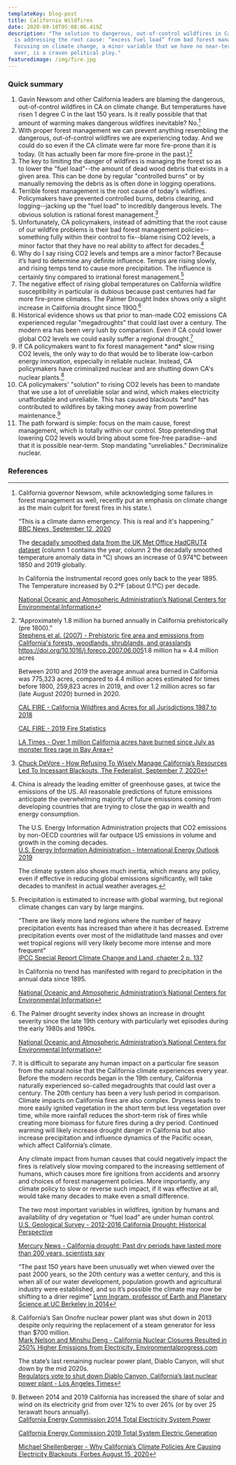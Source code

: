 ```yaml
---
templateKey: blog-post
title: California Wildfires
date: 2020-09-10T05:08:06.419Z
description: "The solution to dangerous, out-of-control wildfires in California
  is addressing the root cause: “excess fuel load” from bad forest management.
  Focusing on climate change, a minor variable that we have no near-term control
  over, is a craven political ploy."
featuredimage: /img/fire.jpg
---
```


### Quick summary

1. Gavin Newsom and other California leaders are blaming the dangerous, out-of-control wildfires in CA on climate change. But temperatures have risen 1 degree C in the last 150 years. Is it really possible that that amount of warming makes dangerous wildfires inevitable? No.[^1]
2. With proper forest management we can prevent anything resembling the dangerous, out-of-control wildfires we are experiencing today. And we could do so even if the CA climate were far more fire-prone than it is today. (It has actually been far more fire-prone in the past.)[^2]
3. The key to limiting the danger of wildfires is managing the forest so as to lower the "fuel load"--the amount of dead wood debris that exists in a given area. This can be done by regular "controlled burns" or by manually removing the debris as is often done in logging operations.
4. Terrible forest management is the root cause of today's wildfires. Policymakers have prevented controlled burns, debris clearing, and logging--jacking up the "fuel load" to incredibly dangerous levels. The obvious solution is rational forest management.[^3]
5. Unfortunately, CA policymakers, instead of admitting that the root cause of our wildfire problems is their bad forest management policies--something fully within their control to fix--blame rising CO2 levels, a minor factor that they have no real ability to affect for decades.[^4]
6. Why do I say rising CO2 levels and temps are a minor factor? Because it’s hard to determine any definite influence. Temps are rising slowly, and rising temps tend to cause more precipitation. The influence is certainly tiny compared to irrational forest management.[^5]
7. The negative effect of rising global temperatures on California wildfire susceptibility in particular is dubious because past centuries had far more fire-prone climates. The Palmer Drought Index shows only a slight increase in California drought since 1900.[^6]
8. Historical evidence shows us that prior to man-made CO2 emissions CA experienced regular "megadroughts" that could last over a century. The modern era has been very lush by comparison. Even if CA could lower global CO2 levels we could easily suffer a regional drought.[^7]
9. If CA policymakers want to fix forest management \*and\* slow rising CO2 levels, the only way to do that would be to liberate low-carbon energy innovation, especially in reliable nuclear. Instead, CA policymakers have criminalized nuclear and are shutting down CA's nuclear plants.[^8]
10. CA policymakers' "solution" to rising CO2 levels has been to mandate that we use a lot of unreliable solar and wind, which makes electricity unaffordable and unreliable. This has caused blackouts \*and\* has contributed to wildfires by taking money away from powerline maintenance.[^9]
11. The path forward is simple: focus on the main cause, forest management, which is totally within our control. Stop pretending that lowering CO2 levels would bring about some fire-free paradise--and that it is possible near-term. Stop mandating "unreliables." Decriminalize nuclear.

### References

[^1]:
    California governor Newsom, while acknowledging some failures in forest management as well, recently put an emphasis on climate change as the main culprit for forest fires in his state.\

    “This is a climate damn emergency. This is real and it's happening.”\
    [BBC News, September 12, 2020](https://www.bbc.com/news/world-us-canada-54128872)

    The [decadally smoothed data from the UK Met Office HadCRUT4 dataset](https://www.metoffice.gov.uk/hadobs/hadcrut4/data/current/time_series/HadCRUT.4.6.0.0.annual_ns_avg_smooth.txt) (column 1 contains the year, column 2 the decadally smoothed temperature anomaly data in °C) shows an increase of 0.974°C between 1850 and 2019 globally.

    In California the instrumental record goes only back to the year 1895. The Temperature increased by 0.2°F (about 0.1°C) per decade.

    [National Oceanic and Atmospheric Administration’s National Centers for Environmental Information](https://www.ncdc.noaa.gov/cag/statewide/time-series/4/tavg/12/12/1895-2019?base_prd=true&begbaseyear=1901&endbaseyear=2019&trend=true&trend_base=10&begtrendyear=1895&endtrendyear=2019)

[^2]:
    “Approximately 1.8 million ha burned annually in California prehistorically (pre 1800).”\
    [Stephens et al. (2007) - Prehistoric fire area and emissions from California's forests, woodlands, shrublands, and grasslands](https://www.sciencedirect.com/science/article/abs/pii/S0378112707004379) <https://doi.org/10.1016/j.foreco.2007.06.005>1.8 million ha ≈ 4.4 million acres

    Between 2010 and 2019 the average annual area burned in California was 775,323 acres, compared to 4.4 million acres estimated for times before 1800, 259,823 acres in 2019, and over 1.2 million acres so far (late August 2020) burned in 2020.

    [CAL FIRE - California Wildfires and Acres for all Jurisdictions 1987 to 2018](https://www.fire.ca.gov/media/11397/fires-acres-all-agencies-thru-2018.pdf)

    [CAL FIRE - 2019 Fire Statistics](https://www.fire.ca.gov/stats-events/)

    [LA Times - Over 1 million California acres have burned since July as monster fires rage in Bay Area](https://www.latimes.com/california/story/2020-08-22/more-than-a-million-acres-have-burned-in-california-since-july-as-monster-fires-rage-around-bay-area)

[^3]: [Chuck DeVore - How Refusing To Wisely Manage California’s Resources Led To Incessant Blackouts, The Federalist, September 7, 2020](https://thefederalist.com/2020/09/07/how-refusing-to-wisely-manage-californias-resources-led-to-incessant-blackouts/)
[^4]:
    China is already the leading emitter of greenhouse gases, at twice the emissions of the US. All reasonable predictions of future emissions anticipate the overwhelming majority of future emissions coming from developing countries that are trying to close the gap in wealth and energy consumption.

    The U.S. Energy Information Administration projects that CO2 emissions by non-OECD countries will far outpace US emissions in volume and growth in the coming decades.\
    [U.S. Energy Information Administration - International Energy Outlook 2019](https://www.eia.gov/outlooks/aeo/data/browser/#/?id=10-IEO2019&region=0-0&cases=Reference&start=2010&end=2050&f=A&linechart=~~~~~~~~~~~~~~~~~~~~~~~~~Reference-d080819.3-10-IEO2019~Reference-d080819.25-10-IEO2019~~~~Reference-d080819.26-10-IEO2019&ctype=linechart&sourcekey=0)

    The climate system also shows much inertia, which means any policy, even if effective in reducing global emissions significantly, will take decades to manifest in actual weather averages.

[^5]:
    Precipitation is estimated to increase with global warming, but regional climate changes can vary by large margins.

    “There are likely more land regions where the number of heavy precipitation events has increased than where it has decreased. Extreme precipitation events over most of the midlatitude land masses and over wet tropical regions will very likely become more intense and more frequent”\
    [IPCC Special Report Climate Change and Land, chapter 2 p. 137](https://www.ipcc.ch/srccl/)

    In California no trend has manifested with regard to precipitation in the annual data since 1895.

    [National Oceanic and Atmospheric Administration’s National Centers for Environmental Information](https://www.ncdc.noaa.gov/cag/statewide/time-series/4/pcp/ann/12/1895-2019?base_prd=true&begbaseyear=1895&endbaseyear=2019&trend=true&trend_base=10&begtrendyear=1895&endtrendyear=2019)

[^6]:
    The Palmer drought severity index shows an increase in drought severity since the late 19th century with particularly wet episodes during the early 1980s and 1990s.

    [National Oceanic and Atmospheric Administration’s National Centers for Environmental Information](https://www.ncdc.noaa.gov/cag/statewide/time-series/4/pdsi/all/12/1895-2019?base_prd=true&begbaseyear=1895&endbaseyear=2019&trend=true&trend_base=10&begtrendyear=1895&endtrendyear=2019)

[^7]:
    It is difficult to separate any human impact on a particular fire season from the natural noise that the California climate experiences every year. Before the modern records began in the 19th century, California naturally experienced so-called megadroughts that could last over a century. The 20th century has been a very lush period in comparison.\
    Climate impacts on California fires are also complex. Dryness leads to more easily ignited vegetation in the short term but less vegetation over time, while more rainfall reduces the short-term risk of fires while creating more biomass for future fires during a dry period. Continued warming will likely increase drought danger in California but also increase precipitation and influence dynamics of the Pacific ocean, which affect California’s climate.

    Any climate impact from human causes that could negatively impact the fires is relatively slow moving compared to the increasing settlement of humans, which causes more fire ignitions from accidents and arsonry and choices of forest management policies. More importantly, any climate policy to slow or reverse such impact, if it was effective at all, would take many decades to make even a small difference.

    The two most important variables in wildfires, ignition by humans and availability of dry vegetation or “fuel load” are under human control.\
    [U.S. Geological Survey - 2012-2016 California Drought: Historical Perspective](https://ca.water.usgs.gov/california-drought/california-drought-comparisons.html)

    [Mercury News - California drought: Past dry periods have lasted more than 200 years, scientists say](https://www.mercurynews.com/2014/01/25/california-drought-past-dry-periods-have-lasted-more-than-200-years-scientists-say/)

    “The past 150 years have been unusually wet when viewed over the past 2000 years, so the 20th century was a wetter century, and this is when all of our water development, population growth and agricultural industry were established, and so it’s possible the climate may now be shifting to a drier regime” [Lynn Ingram, professor of Earth and Planetary Science at UC Berkeley in 2014](https://mavensnotebook.com/2014/11/03/paleoclimate/)

[^8]:
    California’s San Onofre nuclear power plant was shut down in 2013 despite only requiring the replacement of a steam generator for less than \$700 million.\
    [Mark Nelson and Minshu Deng - California Nuclear Closures Resulted in 250% Higher Emissions from Electricity, Environmentalprogress.com](https://environmentalprogress.org/big-news/2017/1/16/new-california-nuclear-closures-resulted-in-250-increase-in-california-emissions)

    The state’s last remaining nuclear power plant, Diablo Canyon, will shut down by the mid 2020s.\
    [Regulators vote to shut down Diablo Canyon, California’s last nuclear power plant - Los Angeles Times](https://www.latimes.com/business/la-fi-diablo-canyon-nuclear-20180111-story.html)

[^9]:
    Between 2014 and 2019 California has increased the share of solar and wind on its electricity grid from over 12% to over 26% (or by over 25 terawatt hours annually).\
    [California Energy Commission 2014 Total Electricity System Power](https://www.energy.ca.gov/data-reports/energy-almanac/california-electricity-data/2019-total-system-electric-generation/2014)

    [California Energy Commission 2019 Total System Electric Generation](https://www.energy.ca.gov/data-reports/energy-almanac/california-electricity-data/2019-total-system-electric-generation)

    [Michael Shellenberger - Why California’s Climate Policies Are Causing Electricity Blackouts, Forbes August 15, 2020](https://www.forbes.com/sites/michaelshellenberger/2020/08/15/why-californias-climate-policies-are-causing-electricity-black-outs/)
